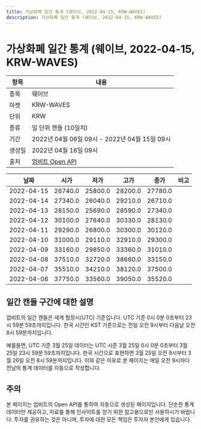 ```yaml
---
title: 가상화폐 일간 통계 (웨이브, 2022-04-15, KRW-WAVES)
description: 가상화폐 일간 통계 (웨이브, 2022-04-15, KRW-WAVES)
---
```



가상화폐 일간 통계 (웨이브, 2022-04-15, KRW-WAVES)
===

|항목|내용|
|--|--|
|종목|웨이브|
|마켓|KRW-WAVES|
|단위|KRW|
|종류|일 단위 캔들 (10일치)|
|기간|2022년 04월 06일 09시 - 2022년 04월 15일 09시|
|생성일|2022년 04월 16일 09시|
|출처|[업비트 Open API](https://docs.upbit.com)|


|날짜|시가|저가|고가|종가|비고|
|--|--|--|--|--|--|
|2022-04-15|26740.0|25800.0|28200.0|27780.0|    |
|2022-04-14|27340.0|26040.0|29210.0|26710.0|    |
|2022-04-13|28150.0|25690.0|28590.0|27340.0|    |
|2022-04-12|30100.0|27640.0|30330.0|28130.0|    |
|2022-04-11|29290.0|26800.0|30300.0|30120.0|    |
|2022-04-10|31000.0|29110.0|32910.0|29300.0|    |
|2022-04-09|33160.0|29850.0|33360.0|31010.0|    |
|2022-04-08|37510.0|32720.0|38660.0|33150.0|    |
|2022-04-07|35510.0|34210.0|38120.0|37500.0|    |
|2022-04-06|37750.0|33560.0|39050.0|35520.0|    |


일간 캔들 구간에 대한 설명
---


업비트의 일간 캔들은 세계 협정시(UTC) 기준입니다. 
UTC 기준 0시 0분 0초부터 23시 59분 59초까지입니다. 
한국 시간인 KST 기준으로는 전일 오전 9시부터 다음날 오전 8시 59분까지입니다. 


예를들면, UTC 기준 3월 25일 데이터는 UTC 시준 3월 25일 0시 0분 0초부터 3월 25일 23시 59분 59초까지입니다. 
한국 시간으로 표현하면 3월 25일 오전 9시부터 3월 26일 오전 8시 59분까지입니다. 
이와 같은 이유로 본 페이지는 매일 오전 9시마다 전날의 통계 데이터를 자동으로 작성합니다. 


주의
---


본 페이지는 업비트의 Open API를 통하여 자동으로 생성된 페이지입니다. 
단순한 통계 데이터만 제공하고, 자료를 통해 인사이트를 얻기 위한 참고용으로만 사용하시기 바랍니다. 
투자를 권유하는 것은 아니며, 투자에 대한 모든 책임은 투자자 본인에게 있습니다. 
